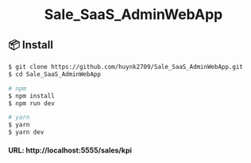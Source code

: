 <h1 align="center">Sale_SaaS_AdminWebApp</h1>

## 📦 Install
```bash
$ git clone https://github.com/huynk2709/Sale_SaaS_AdminWebApp.git
$ cd Sale_SaaS_AdminWebApp

# npm
$ npm install
$ npm run dev

# yarn
$ yarn
$ yarn dev
```

#### URL: http://localhost:5555/sales/kpi
